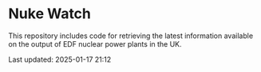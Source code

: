 # Nuke Watch

This repository includes code for retrieving the latest information available on the output of EDF nuclear power plants in the UK.

Last updated: 2025-01-17 21:12